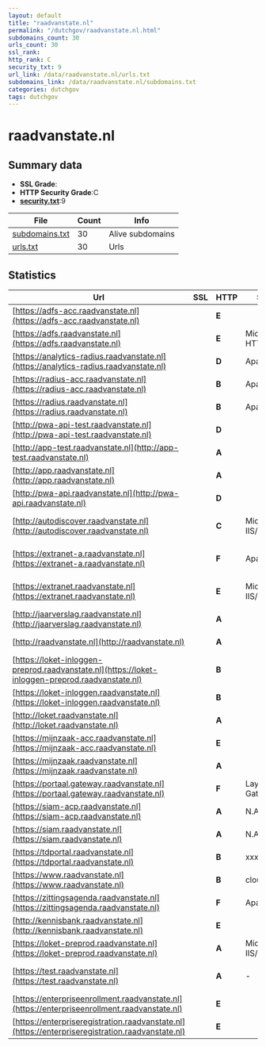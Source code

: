 ```yaml
---
layout: default
title: "raadvanstate.nl"
permalink: "/dutchgov/raadvanstate.nl.html"
subdomains_count: 30
urls_count: 30
ssl_rank: 
http_rank: C
security_txt: 9
url_link: /data/raadvanstate.nl/urls.txt
subdomains_link: /data/raadvanstate.nl/subdomains.txt
categories: dutchgov
tags: dutchgov
---
```



# raadvanstate.nl
## Summary data


 - **SSL Grade**:
 - **HTTP Security Grade**:C
 - **[security.txt](https://www.digitaleoverheid.nl/nieuws/standaard-security-txt-nu-verplicht-voor-overheid/)**:9


| File       | Count | Info |
|------------|-------|------|
|[subdomains.txt](/DutchGovScope/data/raadvanstate.nl/subdomains.txt)|30|Alive subdomains|
|[urls.txt](/DutchGovScope/data/raadvanstate.nl/urls.txt)|30|Urls|


## Statistics


| Url | SSL | HTTP | Server | Cookie | HSTS | CORS | CTO | CSP | XFO | XXP | RP |FP| Tech |Title |
|--------|-------|-------|------|------|------|------|------|------|------|------|------|------|------|------|
|[https://adfs-acc.raadvanstate.nl](https://adfs-acc.raadvanstate.nl)| | **E**|| | | | | | | | :white_check_mark: | |HSTS Microsoft HTTPAPI:2.0||
|[https://adfs.raadvanstate.nl](https://adfs.raadvanstate.nl)| | **E**|Microsoft-HTTPAPI/2.0|:o: |:white_check_mark: | | | | | | :white_check_mark: | |HSTS Microsoft HTTPAPI:2.0|Not Found|
|[https://analytics-radius.raadvanstate.nl](https://analytics-radius.raadvanstate.nl)| | **D**|Apache|:white_check_mark: | | | |:warning: | :white_check_mark: | :white_check_mark: | :white_check_mark: | |Apache HTTP Server|Matomo › Error|
|[https://radius-acc.raadvanstate.nl](https://radius-acc.raadvanstate.nl)| | **B**|Apache|:white_check_mark: |:white_check_mark: | | | | :white_check_mark: | :white_check_mark: | :white_check_mark: | |Apache HTTP Server HSTS||
|[https://radius.raadvanstate.nl](https://radius.raadvanstate.nl)| | **B**|Apache|:white_check_mark: |:white_check_mark: | | | | :white_check_mark: | :white_check_mark: | :white_check_mark: | |Apache HTTP Server HSTS|- Radius|
|[http://pwa-api-test.raadvanstate.nl](http://pwa-api-test.raadvanstate.nl)| | **D**|| | | | | | | :white_check_mark: | :white_check_mark: | |Microsoft ASP.NET:-||
|[http://app-test.raadvanstate.nl](http://app-test.raadvanstate.nl)| | **A**|| |:white_check_mark: | | |:warning: | :white_check_mark: | :white_check_mark: | :white_check_mark: | :white_check_mark: |HSTS Microsoft ASP.NET:-||
|[http://app.raadvanstate.nl](http://app.raadvanstate.nl)| | **A**|| |:white_check_mark: | | |:warning: | :white_check_mark: | :white_check_mark: | :white_check_mark: | :white_check_mark: |HSTS Microsoft ASP.NET:-||
|[http://pwa-api.raadvanstate.nl](http://pwa-api.raadvanstate.nl)| | **D**|| | | | | | | :white_check_mark: | :white_check_mark: | |HSTS Microsoft ASP.NET:-||
|[http://autodiscover.raadvanstate.nl](http://autodiscover.raadvanstate.nl)| | **C**|Microsoft-IIS/10.0| |:white_check_mark: | | | | | | :white_check_mark: | |IIS:10.0 Microsoft ASP.NET Windows Server||
|[https://extranet-a.raadvanstate.nl](https://extranet-a.raadvanstate.nl)| | **F**|Apache| | | | | | | | :white_check_mark: | |Apache HTTP Server Microsoft ASP.NET:4.0.30319|Object moved|
|[https://extranet.raadvanstate.nl](https://extranet.raadvanstate.nl)| | **E**|Microsoft-IIS/10.0| | | | | | :white_check_mark: | | :white_check_mark: | |IIS:10.0 Microsoft ASP.NET:4.0.30319 Windows Server|Object moved|
|[http://jaarverslag.raadvanstate.nl](http://jaarverslag.raadvanstate.nl)| | **A**|| |:white_check_mark: | | | | :white_check_mark: | | :white_check_mark: | |HSTS Microsoft ASP.NET:-||
|[http://raadvanstate.nl](http://raadvanstate.nl)| | **A**|| |:white_check_mark: | | | | :white_check_mark: | | :white_check_mark: | |HSTS Microsoft ASP.NET:-||
|[https://loket-inloggen-preprod.raadvanstate.nl](https://loket-inloggen-preprod.raadvanstate.nl)| | **B**|| |:white_check_mark: | | | | | | :white_check_mark: | |HSTS||
|[https://loket-inloggen.raadvanstate.nl](https://loket-inloggen.raadvanstate.nl)| | **B**|| |:white_check_mark: | | | | | | :white_check_mark: | |HSTS||
|[http://loket.raadvanstate.nl](http://loket.raadvanstate.nl)| | **A**||:white_check_mark: |:white_check_mark: | | | :white_check_mark:| :white_check_mark: | :white_check_mark: | :white_check_mark: | |IIS:10.0 Windows Server||
|[https://mijnzaak-acc.raadvanstate.nl](https://mijnzaak-acc.raadvanstate.nl)| | **E**|| | | | | | | | :white_check_mark: | |HSTS||
|[https://mijnzaak.raadvanstate.nl](https://mijnzaak.raadvanstate.nl)| | **A**||:white_check_mark: |:white_check_mark: | | |:warning: | :white_check_mark: | :white_check_mark: | :white_check_mark: | |HSTS|Object moved|
|[https://portaal.gateway.raadvanstate.nl](https://portaal.gateway.raadvanstate.nl)| | **F**|Layer7-API-Gateway| | | | | | | | :white_check_mark: | |||
|[https://siam-acp.raadvanstate.nl](https://siam-acp.raadvanstate.nl)| | **A**|N.A.| |:white_check_mark: | | |:warning: | :white_check_mark: | :white_check_mark: | :white_check_mark: | |Bootstrap HSTS|Mijn Zaak - Aanm...|
|[https://siam.raadvanstate.nl](https://siam.raadvanstate.nl)| | **A**|N.A.| |:white_check_mark: | | |:warning: | :white_check_mark: | :white_check_mark: | :white_check_mark: | |Bootstrap HSTS|Mijn Zaak - Inlo...|
|[https://tdportal.raadvanstate.nl](https://tdportal.raadvanstate.nl)| | **B**|xxxx| |:white_check_mark: | | | | :white_check_mark: | | :white_check_mark: | |HSTS|VPN Portal|
|[https://www.raadvanstate.nl](https://www.raadvanstate.nl)| | **B**|cloudflare| |:white_check_mark: | | | | :white_check_mark: | | :white_check_mark: | |Cloudflare HSTS|Just a moment...|
|[https://zittingsagenda.raadvanstate.nl](https://zittingsagenda.raadvanstate.nl)| | **F**|Apache| | | | | | | | :white_check_mark: | |Apache HTTP Server||
|[http://kennisbank.raadvanstate.nl](http://kennisbank.raadvanstate.nl)| | **E**|| | | | | | | | :white_check_mark: | ||Not Found|
|[https://loket-preprod.raadvanstate.nl](https://loket-preprod.raadvanstate.nl)| | **A**|Microsoft-IIS/10.0|:white_check_mark: |:white_check_mark: | | | :white_check_mark:| :white_check_mark: | :white_check_mark: | :white_check_mark: | |IIS:10.0 Windows Server||
|[https://test.raadvanstate.nl](https://test.raadvanstate.nl)| | **A**|-| |:white_check_mark: | | | :white_check_mark:| :white_check_mark: | :white_check_mark: | :white_check_mark: | |HSTS Microsoft ASP.NET:-|Home - Raad van...|
|[https://enterpriseenrollment.raadvanstate.nl](https://enterpriseenrollment.raadvanstate.nl)| | **E**|| | | | | | | | :white_check_mark: | |HSTS||
|[https://enterpriseregistration.raadvanstate.nl](https://enterpriseregistration.raadvanstate.nl)| | **E**|| | | | | | | | :white_check_mark: | |||


